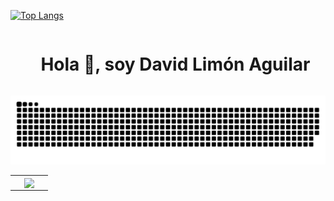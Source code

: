 
[![Top Langs](https://github-readme-stats.vercel.app/api/top-langs/?username=DavidLimonAguilarlayout=compact)](https://github.com/anuraghazra/github-readme-stats)

<div id="user-content-toc">
  <ul align="center">
    <summary><h1 style="display: inline-block">Hola 👋, soy David Limón Aguilar</h1></summary>
  </ul>
</div>
<!--- snake -->
<div align="center">
  <img  src="https://github.com/1999AZZAR/1999AZZAR/blob/main/resources/img/grid-snake.svg"
       alt="snake" /></a>
</div>




<!--- stats & Trophy (start) -->
<p align="center">
  <!--- stats (start) -->
<table align="center">
<tr border="none">
<td width="50%" align="center">

  <img  align="center"  src="https://github-readme-stats.vercel.app/api/top-langs/?username=anuraghazra&size_weight=0.5&count_weight=0.5)"/>
  
  </td>
</tr>
</table>
<!--- stats (end) -->


</p>        
<!--- stats (end) -->

